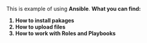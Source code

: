 This is example of using <b>Ansible</b>. 
<b>What you can find:<b>
 1. How to install pakages
 2. How to upload files
 3. How to work with Roles and Playbooks

